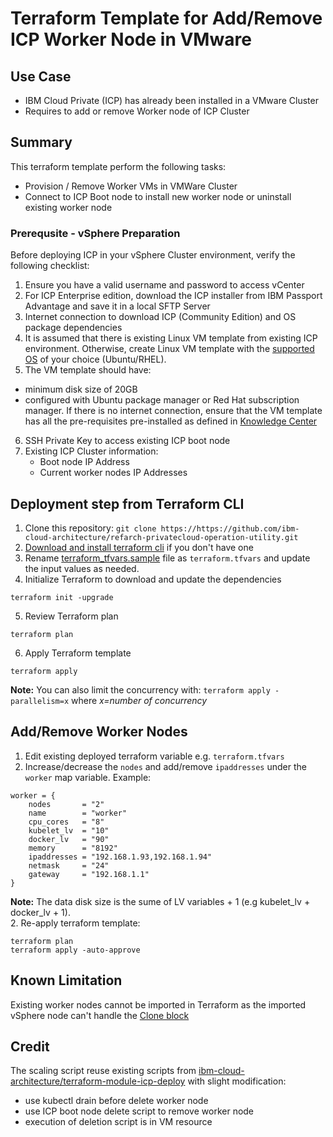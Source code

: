 # Terraform Template for Add/Remove ICP Worker Node in VMware

## Use Case
- IBM Cloud Private (ICP) has already been installed in a VMware Cluster
- Requires to add or remove Worker node of ICP Cluster

## Summary
This terraform template perform the following tasks:
- Provision / Remove Worker VMs in VMWare Cluster
- Connect to ICP Boot node to install new worker node or uninstall existing worker node

### Prerequsite - vSphere Preparation
Before deploying ICP in your vSphere Cluster environment, verify the following checklist:
1. Ensure you have a valid username and password to access vCenter
2. For ICP Enterprise edition, download the ICP installer from IBM Passport Advantage and save it in a local SFTP Server
3. Internet connection to download ICP (Community Edition) and OS package dependencies
4. It is assumed that there is existing Linux VM template from existing ICP environment. Otherwise, create Linux VM template with the [supported OS](https://www.ibm.com/support/knowledgecenter/en/SSBS6K_2.1.0/supported_system_config/supported_os.html) of your choice (Ubuntu/RHEL).  
5. The VM template should have:
- minimum disk size of 20GB
- configured with Ubuntu package manager or Red Hat subscription manager. If there is no internet connection, ensure that the VM template has all the pre-requisites pre-installed as defined in [Knowledge Center](https://www.ibm.com/support/knowledgecenter/en/SSBS6K_2.1.0)
6. SSH Private Key to access existing ICP boot node
7. Existing ICP Cluster information:
   - Boot node IP Address
   - Current worker nodes IP Addresses

## Deployment step from Terraform CLI
1. Clone this repository: `git clone https://https://github.com/ibm-cloud-architecture/refarch-privatecloud-operation-utility.git`
2. [Download and install terraform cli](https://www.terraform.io/) if you don't have one
3. Rename [terraform_tfvars.sample](terraform_tfvars.sample) file as `terraform.tfvars` and update the input values as needed. 
4. Initialize Terraform to download and update the dependencies
```
terraform init -upgrade
```
5. Review Terraform plan
```
terraform plan
```
6. Apply Terraform template
```
terraform apply
```
**Note:**
You can also limit the concurrency with: `terraform apply -parallelism=x` where *x=number of concurrency*

## Add/Remove Worker Nodes
1. Edit existing deployed terraform variable e.g. `terraform.tfvars`
2. Increase/decrease the `nodes` and add/remove `ipaddresses` under the `worker` map variable. Example:
```
worker = {
    nodes       = "2"
    name        = "worker"
    cpu_cores   = "8"
    kubelet_lv  = "10"
    docker_lv   = "90"
    memory      = "8192"
    ipaddresses = "192.168.1.93,192.168.1.94"
    netmask     = "24"
    gateway     = "192.168.1.1"
}
```
**Note:** The data disk size is the sume of LV variables + 1 (e.g kubelet_lv + docker_lv + 1).  
2. Re-apply terraform template:
```
terraform plan
terraform apply -auto-approve
```
## Known Limitation
Existing worker nodes cannot be imported in Terraform as the imported vSphere node can't handle the [Clone block](https://github.com/terraform-providers/terraform-provider-vsphere/issues/333)

## Credit
The scaling script reuse existing scripts from [ibm-cloud-architecture/terraform-module-icp-deploy](https://github.com/ibm-cloud-architecture/terraform-module-icp-deploy) with slight modification:
- use kubectl drain before delete worker node
- use ICP boot node delete script to remove worker node
- execution of deletion script is in VM resource
